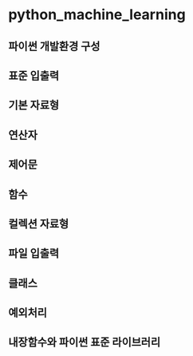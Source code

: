 # python_machine_learning

## 파이썬 개발환경 구성

## 표준 입출력

## 기본 자료형

## 연산자

## 제어문

## 함수

## 컬렉션 자료형

## 파일 입출력

## 클래스

## 예외처리

## 내장함수와 파이썬 표준 라이브러리
